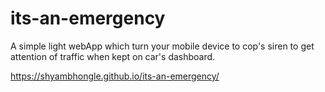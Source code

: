 # its-an-emergency
A simple light webApp which turn your mobile device to cop's siren to get attention of traffic when kept on car's dashboard.


https://shyambhongle.github.io/its-an-emergency/
